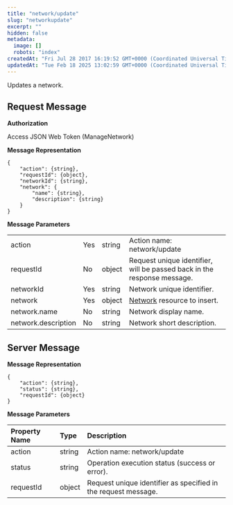 ```yaml
---
title: "network/update"
slug: "networkupdate"
excerpt: ""
hidden: false
metadata: 
  image: []
  robots: "index"
createdAt: "Fri Jul 28 2017 16:19:52 GMT+0000 (Coordinated Universal Time)"
updatedAt: "Tue Feb 18 2025 13:02:59 GMT+0000 (Coordinated Universal Time)"
---
```

Updates a network.

## Request Message

**Authorization**

Access JSON Web Token (ManageNetwork)

**Message Representation**

```text
{
    "action": {string},
    "requestId": {object},
    "networkId": {string},
    "network": {
        "name": {string},
        "description": {string}
    }
}
```

**Message Parameters**

|                     |     |        |                                                                         |
| :------------------ | :-- | :----- | :---------------------------------------------------------------------- |
| action              | Yes | string | Action name: network/update                                             |
| requestId           | No  | object | Request unique identifier, will be passed back in the response message. |
| networkId           | Yes | string | Network unique identifier.                                              |
| network             | Yes | object | [Network](doc:network) resource to insert.                              |
| network.name        | No  | string | Network display name.                                                   |
| network.description | No  | string | Network short description.                                              |

## Server Message

**Message Representation**

```text
{
    "action": {string},
    "status": {string},
    "requestId": {object}
}
```

**Message Parameters**

| Property Name | Type   | Description                                                    |
| :------------ | :----- | :------------------------------------------------------------- |
| action        | string | Action name: network/update                                    |
| status        | string | Operation execution status (success or error).                 |
| requestId     | object | Request unique identifier as specified in the request message. |
